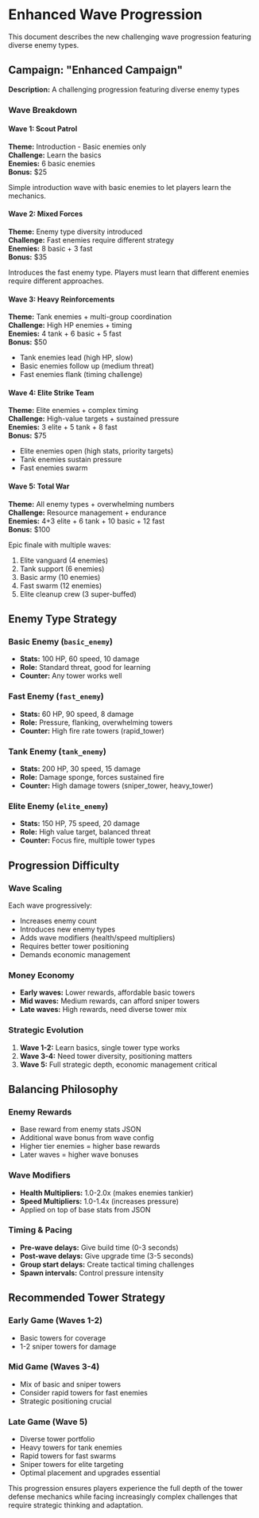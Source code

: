 # Enhanced Wave Progression

This document describes the new challenging wave progression featuring diverse enemy types.

## Campaign: "Enhanced Campaign"

**Description:** A challenging progression featuring diverse enemy types

### Wave Breakdown

#### Wave 1: Scout Patrol 
**Theme:** Introduction - Basic enemies only  
**Challenge:** Learn the basics  
**Enemies:** 6 basic enemies  
**Bonus:** $25

Simple introduction wave with basic enemies to let players learn the mechanics.

#### Wave 2: Mixed Forces
**Theme:** Enemy type diversity introduced  
**Challenge:** Fast enemies require different strategy  
**Enemies:** 8 basic + 3 fast  
**Bonus:** $35

Introduces the fast enemy type. Players must learn that different enemies require different approaches.

#### Wave 3: Heavy Reinforcements  
**Theme:** Tank enemies + multi-group coordination  
**Challenge:** High HP enemies + timing  
**Enemies:** 4 tank + 6 basic + 5 fast  
**Bonus:** $50

- Tank enemies lead (high HP, slow)
- Basic enemies follow up (medium threat)  
- Fast enemies flank (timing challenge)

#### Wave 4: Elite Strike Team
**Theme:** Elite enemies + complex timing  
**Challenge:** High-value targets + sustained pressure  
**Enemies:** 3 elite + 5 tank + 8 fast  
**Bonus:** $75

- Elite enemies open (high stats, priority targets)
- Tank enemies sustain pressure  
- Fast enemies swarm

#### Wave 5: Total War
**Theme:** All enemy types + overwhelming numbers  
**Challenge:** Resource management + endurance  
**Enemies:** 4+3 elite + 6 tank + 10 basic + 12 fast  
**Bonus:** $100

Epic finale with multiple waves:
1. Elite vanguard (4 enemies)
2. Tank support (6 enemies) 
3. Basic army (10 enemies)
4. Fast swarm (12 enemies)
5. Elite cleanup crew (3 super-buffed)

## Enemy Type Strategy

### Basic Enemy (`basic_enemy`)
- **Stats:** 100 HP, 60 speed, 10 damage
- **Role:** Standard threat, good for learning
- **Counter:** Any tower works well

### Fast Enemy (`fast_enemy`) 
- **Stats:** 60 HP, 90 speed, 8 damage
- **Role:** Pressure, flanking, overwhelming towers
- **Counter:** High fire rate towers (rapid_tower)

### Tank Enemy (`tank_enemy`)
- **Stats:** 200 HP, 30 speed, 15 damage  
- **Role:** Damage sponge, forces sustained fire
- **Counter:** High damage towers (sniper_tower, heavy_tower)

### Elite Enemy (`elite_enemy`)
- **Stats:** 150 HP, 75 speed, 20 damage
- **Role:** High value target, balanced threat
- **Counter:** Focus fire, multiple tower types

## Progression Difficulty

### Wave Scaling
Each wave progressively:
- Increases enemy count
- Introduces new enemy types
- Adds wave modifiers (health/speed multipliers)
- Requires better tower positioning
- Demands economic management

### Money Economy
- **Early waves:** Lower rewards, affordable basic towers
- **Mid waves:** Medium rewards, can afford sniper towers  
- **Late waves:** High rewards, need diverse tower mix

### Strategic Evolution
1. **Wave 1-2:** Learn basics, single tower type works
2. **Wave 3-4:** Need tower diversity, positioning matters
3. **Wave 5:** Full strategic depth, economic management critical

## Balancing Philosophy

### Enemy Rewards
- Base reward from enemy stats JSON
- Additional wave bonus from wave config
- Higher tier enemies = higher base rewards
- Later waves = higher wave bonuses

### Wave Modifiers
- **Health Multipliers:** 1.0-2.0x (makes enemies tankier)
- **Speed Multipliers:** 1.0-1.4x (increases pressure)
- Applied on top of base stats from JSON

### Timing & Pacing
- **Pre-wave delays:** Give build time (0-3 seconds)
- **Post-wave delays:** Give upgrade time (3-5 seconds)  
- **Group start delays:** Create tactical timing challenges
- **Spawn intervals:** Control pressure intensity

## Recommended Tower Strategy

### Early Game (Waves 1-2)
- Basic towers for coverage
- 1-2 sniper towers for damage

### Mid Game (Waves 3-4)  
- Mix of basic and sniper towers
- Consider rapid towers for fast enemies
- Strategic positioning crucial

### Late Game (Wave 5)
- Diverse tower portfolio
- Heavy towers for tank enemies
- Rapid towers for fast swarms
- Sniper towers for elite targeting
- Optimal placement and upgrades essential

This progression ensures players experience the full depth of the tower defense mechanics while facing increasingly complex challenges that require strategic thinking and adaptation.
